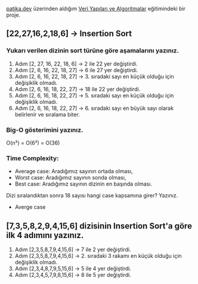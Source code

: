 [patika.dev](https://patika.dev) üzerinden aldığım [Veri Yapıları ve Algoritmalar](https://app.patika.dev/courses/veri-yapilari-ve-algoritmalar) eğitimindeki bir proje.

## [22,27,16,2,18,6] -> Insertion Sort

### Yukarı verilen dizinin sort türüne göre aşamalarını yazınız.

1. Adım [2, 27, 16, 22, 18, 6] -> 2 ile 22 yer değiştirdi.
2. Adım [2, 6, 16, 22, 18, 27] -> 6 ile 27 yer değiştirdi.
3. Adım [2, 6, 16, 22, 18, 27] -> 3. sıradaki sayı en küçük olduğu için değişiklik olmadı.
4. Adım [2, 6, 16, 18, 22, 27] -> 18 ile 22 yer değiştirdi.
5. Adım [2, 6, 16, 18, 22, 27] -> 5. sıradaki sayı en küçük olduğu için değişiklik olmadı.
6. Adım [2, 6, 16, 18, 22, 27] -> 6. sıradaki sayı en büyük sayı olarak belirlenir ve sıralama biter.

### Big-O gösterimini yazınız.

O(n²) = O(6²) = O(36)

### Time Complexity: 

- Average case: Aradığımız sayının ortada olması,
- Worst case: Aradığımız sayının sonda olması,
- Best case: Aradığımız sayının dizinin en başında olması.

Dizi sıralandıktan sonra 18 sayısı hangi case kapsamına girer? Yazınız.
-  Averge case

## [7,3,5,8,2,9,4,15,6] dizisinin Insertion Sort'a göre ilk 4 adımını yazınız.

1. Adım [2,3,5,8,7,9,4,15,6] -> 7 ile 2 yer değiştirdi.
2. Adım [2,3,5,8,7,9,4,15,6] -> 2. sıradaki 3 rakamı en küçük olduğu için değişiklik olmadı.
3. Adım [2,3,4,8,7,9,5,15,6] -> 5 ile 4 yer değiştirdi.
4. Adım [2,3,4,5,7,9,8,15,6] -> 8 ile 5 yer değiştirdi.
